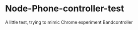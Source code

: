 Node-Phone-controller-test
==========================

A little test, trying to mimic Chrome experiment Bandcontroller